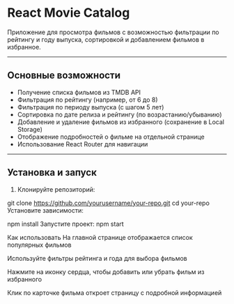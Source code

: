 # React Movie Catalog

Приложение для просмотра фильмов с возможностью фильтрации по рейтингу и году выпуска, сортировкой и добавлением фильмов в избранное.

---

## Основные возможности

- Получение списка фильмов из TMDB API
- Фильтрация по рейтингу (например, от 6 до 8)
- Фильтрация по периоду выпуска (с шагом 5 лет)
- Сортировка по дате релиза и рейтингу (по возрастанию/убыванию)
- Добавление и удаление фильмов из избранного (сохранение в Local Storage)
- Отображение подробностей о фильме на отдельной странице
- Использование React Router для навигации


---

## Установка и запуск

1. Клонируйте репозиторий:

git clone https://github.com/yourusername/your-repo.git
cd your-repo
Установите зависимости:

npm install
Запустите проект:
npm start

Как использовать
На главной странице отображается список популярных фильмов

Используйте фильтры рейтинга и года для выбора фильмов

Нажмите на иконку сердца, чтобы добавить или убрать фильм из избранного

Клик по карточке фильма откроет страницу с подробной информацией

